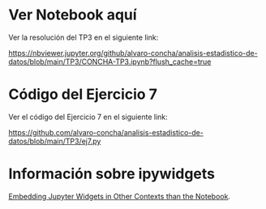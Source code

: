 # Ver Notebook aquí

Ver la resolución del TP3 en el siguiente link:

https://nbviewer.jupyter.org/github/alvaro-concha/analisis-estadistico-de-datos/blob/main/TP3/CONCHA-TP3.ipynb?flush_cache=true

# Código del Ejercicio 7

Ver el código del Ejercicio 7 en el siguiente link:

https://github.com/alvaro-concha/analisis-estadistico-de-datos/blob/main/TP3/ej7.py

# Información sobre ipywidgets

[Embedding Jupyter Widgets in Other Contexts than the Notebook](https://ipywidgets.readthedocs.io/en/latest/embedding.html).